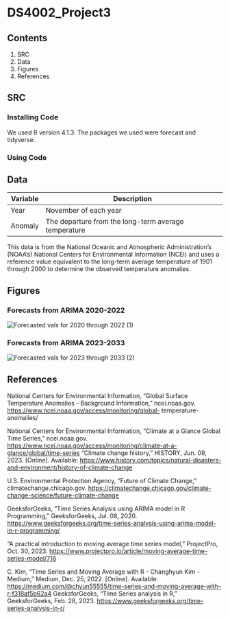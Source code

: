 # DS4002_Project3

## Contents
1. SRC
2. Data
3. Figures
4. References

## SRC
### Installing Code
We used R version 4.1.3. The packages we used were forecast and tidyverse.
### Using Code


## Data

|Variable   |Description                                         |
|-----------|----------------------------------------------------|
|Year       |November of each year                               |
|Anomaly    |The departure from the long-term average temperature|

This data is from the National Oceanic and Atmospheric Administration’s (NOAA’s) National Centers for Environmental Information (NCEI) and uses a reference value equivalent to the long-term average temperature of 1901 through 2000 to determine the observed temperature anomalies.



## Figures
### Forecasts from ARIMA 2020-2022
![Forecasted vals for 2020 through 2022 (1)](https://github.com/jillbarta/DS4002_Project3/assets/123209044/c3eb721f-265d-469d-9a57-b356bc620b31)

### Forecasts from ARIMA 2023-2033
![Forecasted vals for 2023 through 2033 (2)](https://github.com/jillbarta/DS4002_Project3/assets/123209044/63472468-56c3-43a3-be7c-daf7e122a83e)

## References
National Centers for Environmental Information, “Global Surface Temperature Anomalies - Background Information,” ncei.noaa.gov. https://www.ncei.noaa.gov/access/monitoring/global-  temperature-anomalies/ 

National Centers for Environmental Information, “Climate at a Glance Global Time Series,” ncei.noaa.gov. https://www.ncei.noaa.gov/access/monitoring/climate-at-a-glance/global/time-series
“Climate change history,” HISTORY, Jun. 09, 2023. [Online]. Available: https://www.history.com/topics/natural-disasters-and-environment/history-of-climate-change 

U.S. Environmental Protection Agency, “Future of Climate Change,” climatechange.chicago.gov. https://climatechange.chicago.gov/climate-change-science/future-climate-change 

GeeksforGeeks, “Time Series Analysis using ARIMA model in R Programming,” GeeksforGeeks, Jul. 08, 2020. https://www.geeksforgeeks.org/time-series-analysis-using-arima-model-in-r-programming/ 

“A practical introduction to moving average time series model,” ProjectPro, Oct. 30, 2023. https://www.projectpro.io/article/moving-average-time-series-model/716 

C. Kim, “Time Series and Moving Average with R - Changhyun Kim - Medium,” Medium, Dec. 25, 2022. [Online]. Available: https://medium.com/@chyun55555/time-series-and-moving-average-with-r-f318af5b62a4 
GeeksforGeeks, “Time Series analysis in R,” GeeksforGeeks, Feb. 28, 2023. https://www.geeksforgeeks.org/time-series-analysis-in-r/
